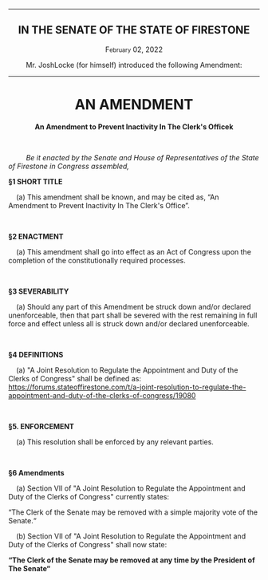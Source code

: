 <div align="center">

---

<h2><b>IN THE SENATE OF THE STATE OF FIRESTONE</b></h2>

<p>F<small>ebruary</small> 02, 2022</p>

Mr. JoshLocke (for himself) introduced the following Amendment:

---

<h1><b>AN AMENDMENT</b></h1>

**An Amendment to Prevent Inactivity In The Clerk's Officek**

</div>

<br/>

&nbsp;&nbsp;&nbsp;&nbsp;&nbsp;&nbsp;&nbsp;&nbsp; _Be it enacted by the Senate and House of Representatives of the State of Firestone in Congress assembled,_

**§1 SHORT TITLE**

&nbsp;&nbsp;&nbsp; (a) This amendment shall be known, and may be cited as, “An Amendment to Prevent Inactivity In The Clerk's Office”.

<br/>

**§2 ENACTMENT**

&nbsp;&nbsp;&nbsp; (a) This amendment shall go into effect as an Act of Congress upon the completion of the constitutionally required processes.

<br/>

**§3 SEVERABILITY**

&nbsp;&nbsp;&nbsp; (a) Should any part of this Amendment be struck down and/or declared unenforceable, then that part shall be severed with the rest remaining in full force and effect unless all is struck down and/or declared unenforceable.


<br/>

**§4 DEFINITIONS**

&nbsp;&nbsp;&nbsp; (a) "A Joint Resolution to Regulate the Appointment and Duty of the Clerks of Congress" shall be defined as: https://forums.stateoffirestone.com/t/a-joint-resolution-to-regulate-the-appointment-and-duty-of-the-clerks-of-congress/19080


<br/>

**§5. ENFORCEMENT**

&nbsp;&nbsp;&nbsp; (a) This resolution shall be enforced by any relevant parties.


<br/>

**§6 Amendments**

&nbsp;&nbsp;&nbsp; (a) Section VII of "A Joint Resolution to Regulate the Appointment and Duty of the Clerks of Congress" currently states:

“The Clerk of the Senate may be removed with a simple majority vote of the Senate.“

&nbsp;&nbsp;&nbsp; (b) Section VII of "A Joint Resolution to Regulate the Appointment and Duty of the Clerks of Congress" shall now state:

**“The Clerk of the Senate may be removed at any time by the President of The Senate“**

